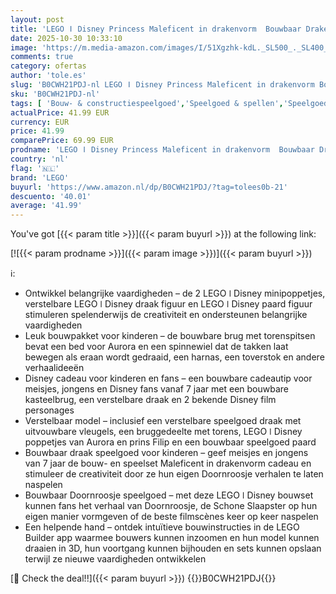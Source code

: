 ```yaml
---
layout: post
title: 'LEGO ǀ Disney Princess Maleficent in drakenvorm  Bouwbaar Draken Speelgoed voor Kinderen en fans van Doornroosje  Cadeau voor Meisjes en Jongens die dol zijn op Aurora en Rollenspellen 43240'
date: 2025-10-30 10:33:10
image: 'https://m.media-amazon.com/images/I/51Xgzhk-kdL._SL500_._SL400_.jpg'
comments: true
category: ofertas
author: 'tole.es'
slug: 'B0CWH21PDJ-nl LEGO ǀ Disney Princess Maleficent in drakenvorm Bouwbaar...'
sku: 'B0CWH21PDJ-nl'
tags: [ 'Bouw- & constructiespeelgoed','Speelgoed & spellen','Speelgoedbouwsets','lego','🇳🇱', ]
actualPrice: 41.99 EUR
currency: EUR
price: 41.99
comparePrice: 69.99 EUR
prodname: 'LEGO ǀ Disney Princess Maleficent in drakenvorm  Bouwbaar Draken Speelgoed voor Kinderen en fans van Doornroosje  Cadeau voor Meisjes en Jongens die dol zijn op Aurora en Rollenspellen 43240'
country: 'nl'
flag: '🇳🇱'
brand: 'LEGO'
buyurl: 'https://www.amazon.nl/dp/B0CWH21PDJ/?tag=tolees0b-21'
descuento: '40.01'
average: '41.99'
---
```


You've got [{{< param title >}}]({{< param buyurl >}}) at the following link:

[![{{< param prodname >}}]({{< param image >}})]({{< param buyurl >}})

ℹ️:

- Ontwikkel belangrijke vaardigheden – de 2 LEGO ǀ Disney minipoppetjes, verstelbare LEGO ǀ Disney draak figuur en LEGO ǀ Disney paard figuur stimuleren spelenderwijs de creativiteit en ondersteunen belangrijke vaardigheden
- Leuk bouwpakket voor kinderen – de bouwbare brug met torenspitsen bevat een bed voor Aurora en een spinnewiel dat de takken laat bewegen als eraan wordt gedraaid, een harnas, een toverstok en andere verhaalideeën
- Disney cadeau voor kinderen en fans – een bouwbare cadeautip voor meisjes, jongens en Disney fans vanaf 7 jaar met een bouwbare kasteelbrug, een verstelbare draak en 2 bekende Disney film personages
- Verstelbaar model – inclusief een verstelbare speelgoed draak met uitvouwbare vleugels, een bruggedeelte met torens, LEGO ǀ Disney poppetjes van Aurora en prins Filip en een bouwbaar speelgoed paard
- Bouwbaar draak speelgoed voor kinderen – geef meisjes en jongens van 7 jaar de bouw- en speelset Maleficent in drakenvorm cadeau en stimuleer de creativiteit door ze hun eigen Doornroosje verhalen te laten naspelen
- Bouwbaar Doornroosje speelgoed – met deze LEGO ǀ Disney bouwset kunnen fans het verhaal van Doornroosje, de Schone Slaapster op hun eigen manier vormgeven of de beste filmscènes keer op keer naspelen
- Een helpende hand – ontdek intuïtieve bouwinstructies in de LEGO Builder app waarmee bouwers kunnen inzoomen en hun model kunnen draaien in 3D, hun voortgang kunnen bijhouden en sets kunnen opslaan terwijl ze nieuwe vaardigheden ontwikkelen

[🛒 Check the deal!!]({{< param buyurl >}})
{{<world>}}B0CWH21PDJ{{</world>}}
